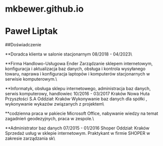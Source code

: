 # mkbewer.github.io
# Paweł Liptak

##Doświadczenie

**Doradca klienta w salonie stacjonarnym 08/2018 - 04/2023\

**Firma Handlowo-Usługowa Ender Zarządzanie sklepem internetowym, konfiguracja i aktualizacja baz danych, obsługa i kontrola wysyłanego towaru, naprawa i konfiguracja laptopów i komputerów stacjonarnych w serwisie komputerowym.\

**Informatyk, obsługa sklepu internetowego, administracja baz danych, serwis komputerowy, handlowiec 10/2016 - 03/2017 Kraków Nowa Huta Przyszłości S.A Oddział: Kraków Wykonywanie baz danych dla spółki , wykonywanie wykazów związanych z projektem\

**codzienna praca w pakiecie Microsoft Office, nabywanie wiedzy na temat zagadnień geodezyjnych, praca w zespole.\

**Administrator baz danych 07/2015 - 01/2016 Shoper Oddział: Kraków Sprzedaż usług w sklepie internetowym. Praktykant w firmie SHOPER w zakresie zarządzania sk\







